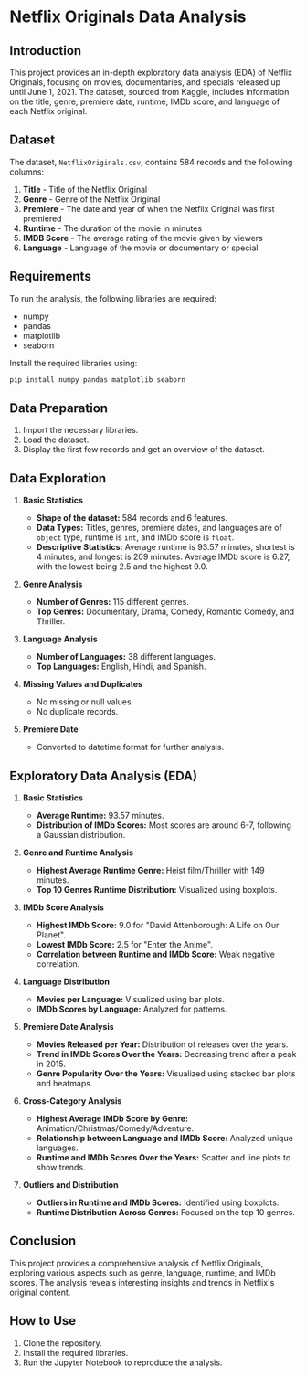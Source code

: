 # Netflix Originals Data Analysis

## Introduction
This project provides an in-depth exploratory data analysis (EDA) of Netflix Originals, focusing on movies, documentaries, and specials released up until June 1, 2021. The dataset, sourced from Kaggle, includes information on the title, genre, premiere date, runtime, IMDb score, and language of each Netflix original.

## Dataset
The dataset, `NetflixOriginals.csv`, contains 584 records and the following columns:
1. **Title** - Title of the Netflix Original
2. **Genre** - Genre of the Netflix Original
3. **Premiere** - The date and year of when the Netflix Original was first premiered
4. **Runtime** - The duration of the movie in minutes
5. **IMDB Score** - The average rating of the movie given by viewers
6. **Language** - Language of the movie or documentary or special

## Requirements
To run the analysis, the following libraries are required:
- numpy
- pandas
- matplotlib
- seaborn

Install the required libraries using:
```bash
pip install numpy pandas matplotlib seaborn
```

## Data Preparation
1. Import the necessary libraries.
2. Load the dataset.
3. Display the first few records and get an overview of the dataset.

## Data Exploration
1. **Basic Statistics**
   - **Shape of the dataset:** 584 records and 6 features.
   - **Data Types:** Titles, genres, premiere dates, and languages are of `object` type, runtime is `int`, and IMDb score is `float`.
   - **Descriptive Statistics:** Average runtime is 93.57 minutes, shortest is 4 minutes, and longest is 209 minutes. Average IMDb score is 6.27, with the lowest being 2.5 and the highest 9.0.

2. **Genre Analysis**
   - **Number of Genres:** 115 different genres.
   - **Top Genres:** Documentary, Drama, Comedy, Romantic Comedy, and Thriller.

3. **Language Analysis**
   - **Number of Languages:** 38 different languages.
   - **Top Languages:** English, Hindi, and Spanish.

4. **Missing Values and Duplicates**
   - No missing or null values.
   - No duplicate records.

5. **Premiere Date**
   - Converted to datetime format for further analysis.

## Exploratory Data Analysis (EDA)
1. **Basic Statistics**
   - **Average Runtime:** 93.57 minutes.
   - **Distribution of IMDb Scores:** Most scores are around 6-7, following a Gaussian distribution.

2. **Genre and Runtime Analysis**
   - **Highest Average Runtime Genre:** Heist film/Thriller with 149 minutes.
   - **Top 10 Genres Runtime Distribution:** Visualized using boxplots.

3. **IMDb Score Analysis**
   - **Highest IMDb Score:** 9.0 for "David Attenborough: A Life on Our Planet".
   - **Lowest IMDb Score:** 2.5 for "Enter the Anime".
   - **Correlation between Runtime and IMDb Score:** Weak negative correlation.

4. **Language Distribution**
   - **Movies per Language:** Visualized using bar plots.
   - **IMDb Scores by Language:** Analyzed for patterns.

5. **Premiere Date Analysis**
   - **Movies Released per Year:** Distribution of releases over the years.
   - **Trend in IMDb Scores Over the Years:** Decreasing trend after a peak in 2015.
   - **Genre Popularity Over the Years:** Visualized using stacked bar plots and heatmaps.

6. **Cross-Category Analysis**
   - **Highest Average IMDb Score by Genre:** Animation/Christmas/Comedy/Adventure.
   - **Relationship between Language and IMDb Score:** Analyzed unique languages.
   - **Runtime and IMDb Scores Over the Years:** Scatter and line plots to show trends.

7. **Outliers and Distribution**
   - **Outliers in Runtime and IMDb Scores:** Identified using boxplots.
   - **Runtime Distribution Across Genres:** Focused on the top 10 genres.

## Conclusion
This project provides a comprehensive analysis of Netflix Originals, exploring various aspects such as genre, language, runtime, and IMDb scores. The analysis reveals interesting insights and trends in Netflix's original content.

## How to Use
1. Clone the repository.
2. Install the required libraries.
3. Run the Jupyter Notebook to reproduce the analysis.
